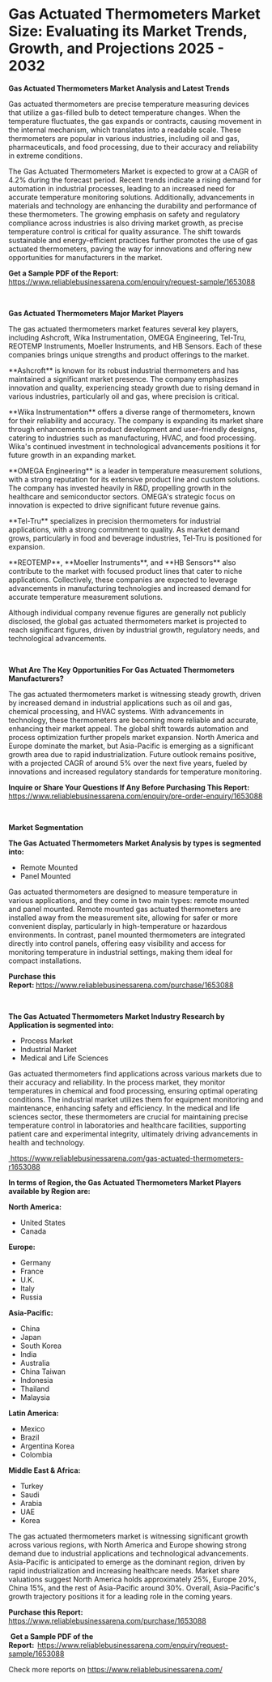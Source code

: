 <p><h1>Gas Actuated Thermometers Market Size: Evaluating its Market Trends, Growth, and Projections 2025 - 2032</h1></p><p><strong>Gas Actuated Thermometers Market Analysis and Latest Trends</strong></p>
<p><p>Gas actuated thermometers are precise temperature measuring devices that utilize a gas-filled bulb to detect temperature changes. When the temperature fluctuates, the gas expands or contracts, causing movement in the internal mechanism, which translates into a readable scale. These thermometers are popular in various industries, including oil and gas, pharmaceuticals, and food processing, due to their accuracy and reliability in extreme conditions.</p><p>The Gas Actuated Thermometers Market is expected to grow at a CAGR of 4.2% during the forecast period. Recent trends indicate a rising demand for automation in industrial processes, leading to an increased need for accurate temperature monitoring solutions. Additionally, advancements in materials and technology are enhancing the durability and performance of these thermometers. The growing emphasis on safety and regulatory compliance across industries is also driving market growth, as precise temperature control is critical for quality assurance. The shift towards sustainable and energy-efficient practices further promotes the use of gas actuated thermometers, paving the way for innovations and offering new opportunities for manufacturers in the market.</p></p>
<p><strong>Get a Sample PDF of the Report:&nbsp;</strong> <a href="https://www.reliablebusinessarena.com/enquiry/request-sample/1653088?utm_campaign=2527&utm_medium=2&utm_source=Github&utm_content=ia&utm_term=05032025&utm_id=gas-actuated-thermometers">https://www.reliablebusinessarena.com/enquiry/request-sample/1653088</a></p>
<p>&nbsp;</p>
<p><strong>Gas Actuated Thermometers Major Market Players</strong></p>
<p><p>The gas actuated thermometers market features several key players, including Ashcroft, Wika Instrumentation, OMEGA Engineering, Tel-Tru, REOTEMP Instruments, Moeller Instruments, and HB Sensors. Each of these companies brings unique strengths and product offerings to the market.</p><p>**Ashcroft** is known for its robust industrial thermometers and has maintained a significant market presence. The company emphasizes innovation and quality, experiencing steady growth due to rising demand in various industries, particularly oil and gas, where precision is critical.</p><p>**Wika Instrumentation** offers a diverse range of thermometers, known for their reliability and accuracy. The company is expanding its market share through enhancements in product development and user-friendly designs, catering to industries such as manufacturing, HVAC, and food processing. Wika's continued investment in technological advancements positions it for future growth in an expanding market.</p><p>**OMEGA Engineering** is a leader in temperature measurement solutions, with a strong reputation for its extensive product line and custom solutions. The company has invested heavily in R&D, propelling growth in the healthcare and semiconductor sectors. OMEGA's strategic focus on innovation is expected to drive significant future revenue gains.</p><p>**Tel-Tru** specializes in precision thermometers for industrial applications, with a strong commitment to quality. As market demand grows, particularly in food and beverage industries, Tel-Tru is positioned for expansion.</p><p>**REOTEMP**, **Moeller Instruments**, and **HB Sensors** also contribute to the market with focused product lines that cater to niche applications. Collectively, these companies are expected to leverage advancements in manufacturing technologies and increased demand for accurate temperature measurement solutions.</p><p>Although individual company revenue figures are generally not publicly disclosed, the global gas actuated thermometers market is projected to reach significant figures, driven by industrial growth, regulatory needs, and technological advancements.</p></p>
<p>&nbsp;</p>
<p><strong>What Are The Key Opportunities For Gas Actuated Thermometers Manufacturers?</strong></p>
<p><p>The gas actuated thermometers market is witnessing steady growth, driven by increased demand in industrial applications such as oil and gas, chemical processing, and HVAC systems. With advancements in technology, these thermometers are becoming more reliable and accurate, enhancing their market appeal. The global shift towards automation and process optimization further propels market expansion. North America and Europe dominate the market, but Asia-Pacific is emerging as a significant growth area due to rapid industrialization. Future outlook remains positive, with a projected CAGR of around 5% over the next five years, fueled by innovations and increased regulatory standards for temperature monitoring.</p></p>
<p><strong>Inquire or Share Your Questions If Any Before Purchasing This Report:</strong> <a href="https://www.reliablebusinessarena.com/enquiry/pre-order-enquiry/1653088?utm_campaign=2527&utm_medium=2&utm_source=Github&utm_content=ia&utm_term=05032025&utm_id=gas-actuated-thermometers">https://www.reliablebusinessarena.com/enquiry/pre-order-enquiry/1653088</a></p>
<p>&nbsp;</p>
<p><strong>Market Segmentation</strong></p>
<p><strong>The Gas Actuated Thermometers Market Analysis by types is segmented into:</strong></p>
<p><ul><li>Remote Mounted</li><li>Panel Mounted</li></ul></p>
<p><p>Gas actuated thermometers are designed to measure temperature in various applications, and they come in two main types: remote mounted and panel mounted. Remote mounted gas actuated thermometers are installed away from the measurement site, allowing for safer or more convenient display, particularly in high-temperature or hazardous environments. In contrast, panel mounted thermometers are integrated directly into control panels, offering easy visibility and access for monitoring temperature in industrial settings, making them ideal for compact installations.</p></p>
<p><strong>Purchase this Report:&nbsp;</strong><a href="https://www.reliablebusinessarena.com/purchase/1653088?utm_campaign=2527&utm_medium=2&utm_source=Github&utm_content=ia&utm_term=05032025&utm_id=gas-actuated-thermometers">https://www.reliablebusinessarena.com/purchase/1653088</a></p>
<p>&nbsp;</p>
<p><strong>The Gas Actuated Thermometers Market Industry Research by Application is segmented into:</strong></p>
<p><ul><li>Process Market</li><li>Industrial Market</li><li>Medical and Life Sciences</li></ul></p>
<p><p>Gas actuated thermometers find applications across various markets due to their accuracy and reliability. In the process market, they monitor temperatures in chemical and food processing, ensuring optimal operating conditions. The industrial market utilizes them for equipment monitoring and maintenance, enhancing safety and efficiency. In the medical and life sciences sector, these thermometers are crucial for maintaining precise temperature control in laboratories and healthcare facilities, supporting patient care and experimental integrity, ultimately driving advancements in health and technology.</p></p>
<p><a href="https://www.reliablebusinessarena.com/gas-actuated-thermometers-r1653088?utm_campaign=2527&utm_medium=2&utm_source=Github&utm_content=ia&utm_term=05032025&utm_id=gas-actuated-thermometers">&nbsp;https://www.reliablebusinessarena.com/gas-actuated-thermometers-r1653088</a></p>
<p><strong>In terms of Region, the Gas Actuated Thermometers Market Players available by Region are:</strong></p>
<p>
    <p> <strong> North America: </strong>
        <ul>
            <li>United States</li>
            <li>Canada</li>
        </ul>
        </p> 
    <p> <strong> Europe: </strong>
        <ul>
            <li>Germany</li>
            <li>France</li>
            <li>U.K.</li>
            <li>Italy</li>
            <li>Russia</li>
        </ul>
        </p> 
    <p> <strong> Asia-Pacific: </strong>
        <ul>
            <li>China</li>
            <li>Japan</li>
            <li>South Korea</li>
            <li>India</li>
            <li>Australia</li>
            <li>China Taiwan</li>
            <li>Indonesia</li>
            <li>Thailand</li>
            <li>Malaysia</li>
        </ul>
        </p> 
    <p> <strong> Latin America: </strong>
        <ul>
            <li>Mexico</li>
            <li>Brazil</li>
            <li>Argentina Korea</li>
            <li>Colombia</li>
        </ul>
        </p> 
    <p> <strong> Middle East & Africa: </strong>
        <ul>
            <li>Turkey</li>
            <li>Saudi</li>
            <li>Arabia</li>
            <li>UAE</li>
            <li>Korea</li>
        </ul>
    </p>
    </p>
<p><p>The gas actuated thermometers market is witnessing significant growth across various regions, with North America and Europe showing strong demand due to industrial applications and technological advancements. Asia-Pacific is anticipated to emerge as the dominant region, driven by rapid industrialization and increasing healthcare needs. Market share valuations suggest North America holds approximately 25%, Europe 20%, China 15%, and the rest of Asia-Pacific around 30%. Overall, Asia-Pacific's growth trajectory positions it for a leading role in the coming years.</p></p>
<p><strong>Purchase this Report: </strong><a href="https://www.reliablebusinessarena.com/purchase/1653088?utm_campaign=2527&utm_medium=2&utm_source=Github&utm_content=ia&utm_term=05032025&utm_id=gas-actuated-thermometers">https://www.reliablebusinessarena.com/purchase/1653088</a></p>
<p>&nbsp;<strong>Get a Sample PDF of the Report:&nbsp;&nbsp;</strong><a href="https://www.reliablebusinessarena.com/enquiry/request-sample/1653088?utm_campaign=2527&utm_medium=2&utm_source=Github&utm_content=ia&utm_term=05032025&utm_id=gas-actuated-thermometers">https://www.reliablebusinessarena.com/enquiry/request-sample/1653088</a></p>
<p><strong></strong></p>
<p>Check more reports on <a href="https://www.reliablebusinessarena.com/?utm_campaign=2527&utm_medium=2&utm_source=Github&utm_content=ia&utm_term=05032025&utm_id=gas-actuated-thermometers">https://www.reliablebusinessarena.com/</a></p>